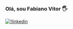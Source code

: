 ### Olá, sou Fabiano Vitor 🖐️

[![!linkedin](https://img.shields.io/badge/LinkedIn-0077B5?style=for-the-badge&logo=linkedin&logoColor=white)](https://www.linkedin.com/in/fabiano-vitor-792795102/)
